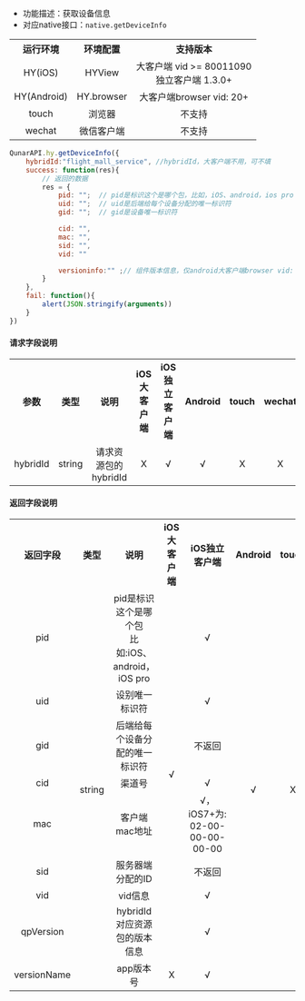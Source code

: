 * 功能描述：获取设备信息
* 对应native接口：`native.getDeviceInfo`

<table style="text-align:center">
    <tr>
        <th>运行环境</th>
        <th>环境配置</th>
        <th>支持版本</th>
    </tr>
    <tr>
        <td>HY(iOS)</td>
        <td>HYView</td>
        <td>大客户端 vid >= 80011090<br/>独立客户端 1.3.0+</td>
    </tr>
    <tr>
        <td>HY(Android)</td>
        <td>HY.browser</td>
        <td>大客户端browser vid: 20+ </td>
    </tr>
    <tr>
        <td>touch</td>
        <td>浏览器</td>
        <td>不支持</td>
    </tr>
    <tr>
        <td>wechat</td>
        <td>微信客户端</td>
        <td>不支持</td>
    </tr>
</table>

```js
QunarAPI.hy.getDeviceInfo({
    hybridId:"flight_mall_service", //hybridId，大客户端不用，可不填
    success: function(res){
        // 返回的数据
        res = {
            pid: "";  // pid是标识这个是哪个包，比如，iOS、android，ios pro（iOS暂不支持，后面会提供）
            uid: "";  // uid是后端给每个设备分配的唯一标识符
            gid: "";  // gid是设备唯一标识符

            cid: "",
            mac: "",
            sid: "",
            vid: ""

            versioninfo:"" ;// 组件版本信息，仅android大客户端browser vid: 26+ 支持！
        }
    },
    fail: function(){
        alert(JSON.stringify(arguments))
    }
})

```
#### 请求字段说明  
<table style="text-align:center">
    <tr>
        <th width="120">参数</th>
        <th width="80">类型</th>
        <th width="220">说明</th>
        <th width="80">iOS大客户端</th>
        <th width="80">iOS独立客户端</th>
        <th width="80">Android</th>
        <th width="80">touch</th>
        <th width="80">wechat</th>
    </tr>
    <tr>
        <td>hybridId</td>
        <td>string</td>
        <td>请求资源包的hybridId</td>
        <td rowspan="6">X</td>
        <td rowspan="6">√</td>
        <td rowspan="6">√</td>
        <td rowspan="6">X</td>
        <td rowspan="6">X</td>
    </tr>
</table>

#### 返回字段说明   

<table style="text-align:center">
    <tr>
        <th>返回字段</th>
        <th>类型</th>
        <th>说明</th>
        <th width="80">iOS大客户端</th>
        <th width="80">iOS独立客户端</th>
        <th width="80">Android</th>
        <th width="80">touch</th>
        <th width="80">wechat</th>
    </tr>
    <tr>
        <td>pid</td>
        <td rowspan="10">string</td>
        <td>pid是标识这个是哪个包<br/>比如:iOS、android，iOS pro</td>
        <td rowspan="8">√</td>
        <td>√</td>
        <td rowspan="10">√</td>
        <td rowspan="10">X</td>
        <td rowspan="10">X</td>
    </tr>
    <tr>
        <td>uid</td>
        <td>设别唯一标识符</td>
        <td>√</td>
    </tr>
    <tr>
        <td>gid</td>
        <td>后端给每个设备分配的唯一标识符</td>
        <td>不返回</td>
    </tr>
    <tr>
        <td>cid</td>
        <td>渠道号</td>
        <td>√</td>
    </tr>
    <tr>
        <td>mac</td>
        <td>客户端mac地址</td>
        <td>√，iOS7+为:<br/>02-00-00-00-00-00</td>
    </tr>
    <tr>
        <td>sid</td>
        <td>服务器端分配的ID</td>
        <td>不返回</td>
    </tr>
    <tr>
        <td>vid</td>
        <td>vid信息</td>
        <td>√</td>
    </tr>
    <tr>
        <td>qpVersion</td>
        <td>hybridId对应资源包的版本信息</td>
        <td>√</td>
    </tr>     
    <tr>
        <td>versionName</td>
        <td>app版本号</td>
        <td>X</td>
        <td>√</td>
    </tr>     
</table>
